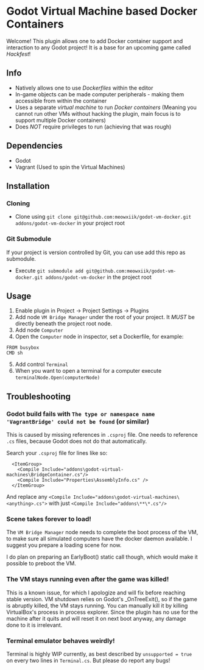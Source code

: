 # Godot Virtual Machine based Docker Containers

Welcome!
This plugin allows one to add Docker container support and interaction to any Godot project!
It is a base for an upcoming game called *Hackfest*!

## Info
- Natively allows one to use *Dockerfiles* within the editor
- In-game objects can be made computer peripherals - making them accessible from within the container
- Uses a separate *virtual machine* to run *Docker containers*
(Meaning you cannot run other VMs without hacking the plugin, main focus is to support multiple Docker containers)
- Does *NOT* require privileges to run (achieving that was rough)

## Dependencies

- Godot
- Vagrant (Used to spin the Virtual Machines)

## Installation

### Cloning

- Clone using `git clone git@github.com:meowxiik/godot-vm-docker.git addons/godot-vm-docker` in your project root

### Git Submodule

If your project is version controlled by Git, 
you can use add this repo as submodule.

- Execute `git submodule add git@github.com:meowxiik/godot-vm-docker.git addons/godot-vm-docker` in the project root


## Usage

1. Enable plugin in Project -> Project Settings -> Plugins
2. Add node `VM Bridge Manager` under the root of your project. It *MUST* be directly beneath the project root node.
3. Add node `Computer`
4. Open the `Computer` node in inspector, set a Dockerfile, for example:
 ```
 FROM busybox
 CMD sh
 ```
5. Add control `Terminal`
6. When you want to open a terminal for a computer execute `terminalNode.Open(computerNode)`

## Troubleshooting

### Godot build fails with `The type or namespace name 'VagrantBridge' could not be found` (or similar)

This is caused by missing references in `.csproj` file.
One needs to reference `.cs` files, because Godot does not do that automatically.

Search your `.csproj` file for lines like so:

```
  <ItemGroup>
    <Compile Include="addons\godot-virtual-machines\BridgeContainer.cs"/>
    <Compile Include="Properties\AssemblyInfo.cs" />
  </ItemGroup>
```

And replace any `<Compile Include="addons\godot-virtual-machines\<anything>.cs">`
with just `<Compile Include="addons\**\*.cs"/>`

### Scene takes forever to load!
The `VM Bridge Manager` node needs to complete the boot process of the VM, to make sure all simulated computers have the docker daemon available.
I suggest you prepare a loading scene for now.

I do plan on preparing an EarlyBoot() static call though, which would make it possible to preboot the VM.

### The VM stays running even after the game was killed!
This is a known issue, for which I apologize and will fix before reaching stable version.
VM shutdown relies on Godot's _OnTreeExit(), so if the game is abruptly killed, the VM stays running.
You can manually kill it by killing VirtualBox's process in process explorer.
Since the plugin has no use for the machine after it quits and will reset it on next boot anyway, any damage done to it is irrelevant.

### Terminal emulator behaves weirdly!
Terminal is highly WIP currently, as best described by `unsupported = true` on every two lines in `Terminal.cs`.
But please do report any bugs!

